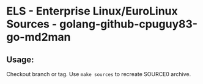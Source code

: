# ELS - Enterprise Linux/EuroLinux Sources - golang-github-cpuguy83-go-md2man
 
## Usage:
  Checkout branch or tag. Use `make sources` to recreate  SOURCE0 archive.
